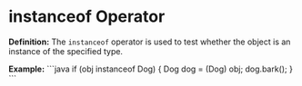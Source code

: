 # instanceof Operator
**Definition:** The `instanceof` operator is used to test whether the object is an instance of the specified type.

**Example:**
\`\`\`java
if (obj instanceof Dog) {
    Dog dog = (Dog) obj;
    dog.bark();
}
\`\`\`

